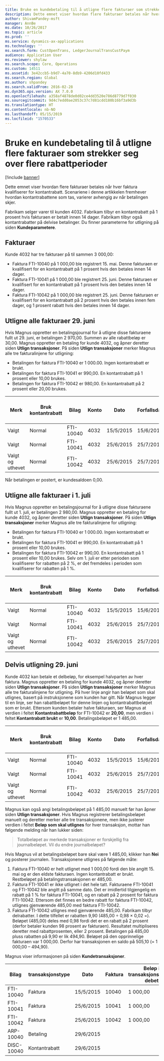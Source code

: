 ```yaml
---
title: Bruke en kundebetaling til å utligne flere fakturaer som strekker seg over flere rabattperioder
description: Dette emnet viser hvordan flere fakturaer betales når hver faktura kvalifiserer for kontantrabatt. Scenariene i denne artikkelen fremhever hvordan kontantrabattene som tas, varierer avhengig av når betalingen skjer.
author: ShivamPandey-msft
manager: AnnBe
ms.date: 10/26/2017
ms.topic: article
ms.prod: ''
ms.service: dynamics-ax-applications
ms.technology: ''
ms.search.form: CustOpenTrans, LedgerJournalTransCustPaym
audience: Application User
ms.reviewer: shylaw
ms.search.scope: Core, Operations
ms.custom: 14511
ms.assetid: 3e42ccb5-b9d7-4a70-8db9-4206d10fd433
ms.search.region: Global
ms.author: shpandey
ms.search.validFrom: 2016-02-28
ms.dyn365.ops.version: AX 7.0.0
ms.openlocfilehash: a358af4878de0d02ce4dd3520e786d8779d7f030
ms.sourcegitcommit: 9d4c7edd0ae2053c37c7d81cdd180b16bf3a9d3b
ms.translationtype: HT
ms.contentlocale: nb-NO
ms.lasthandoff: 05/15/2019
ms.locfileid: "1570533"
---
```

# <a name="use-a-customer-payment-to-settle-multiple-invoices-that-span-multiple-discount-periods"></a>Bruke en kundebetaling til å utligne flere fakturaer som strekker seg over flere rabattperioder

[!include [banner](../includes/banner.md)]

Dette emnet viser hvordan flere fakturaer betales når hver faktura kvalifiserer for kontantrabatt. Scenariene i denne artikkelen fremhever hvordan kontantrabattene som tas, varierer avhengig av når betalingen skjer.

Fabrikam selger varer til kunden 4032. Fabrikam tilbyr en kontantrabatt på 1 prosent hvis fakturaen er betalt innen 14 dager. Fabrikam tilbyr også kontantrabatter på delvise betalinger. Du finner parameterne for utligning på siden **Kundeparametere**.

## <a name="invoices"></a>Fakturaer
Kunde 4032 har tre fakturaer på til sammen 3 000,00:

-   Faktura FTI-10040 på 1 000,00 ble registrert 15. mai. Denne fakturaen er kvalifisert for en kontantrabatt på 1 prosent hvis den betales innen 14 dager.
-   Faktura FTI-10041 på 1 000,00 ble registrert 25. juni. Denne fakturaen er kvalifisert for en kontantrabatt på 1 prosent hvis den betales innen 14 dager.
-   Faktura FTI-10042 på 1 000,00 ble registrert 25. juni. Denne fakturaen er kvalifisert for en kontantrabatt på 2 prosent hvis den betales innen fem dager, og 1 prosent rabatt hvis den betales innen 14 dager.

## <a name="settle-all-invoices-on-june-29"></a>Utligne alle fakturaer 29. juni
Hvis Magnus oppretter en betalingsjournal for å utligne disse fakturaene fullt ut 29. juni, er betalingen 2 970,00. Summen av alle rabattbeløp er 30,00. Magnus oppretter en betaling for kunde 4032, og åpner deretter siden **Utlign transaksjoner**. På siden **Utlign transaksjoner** merker Magnus alle tre fakturalinjene for utligning:

-   Betalingen for faktura FTI-10040 er 1 000.00. Ingen kontantrabatt er brukt.
-   Betalingen for faktura FTI-10041 er 990,00. En kontantrabatt på 1 prosent eller 10,00 brukes.
-   Betalingen for faktura FTI-10042 er 980,00. En kontantrabatt på 2 prosent eller 20,00 brukes.

| Merk                     | Bruk kontantrabatt | Bilag   | Konto | Dato      | Forfallsdato  | Faktura | Beløp i transaksjonsvaluta, debet | Beløp i transaksjonsvaluta, kredit | Valuta | Beløp som skal utlignes |
|--------------------------|-------------------|-----------|---------|-----------|-----------|---------|--------------------------------------|---------------------------------------|----------|------------------|
| Valgt                 | Normal            | FTI-10040 | 4032    | 15/5/2015 | 15/6/2015 | 10040   | 1 000,00                             |                                       | USD      | 1 000,00         |
| Valgt                 | Normal            | FTI-10041 | 4032    | 25/6/2015 | 25/7/2015 | 10041   | 1 000,00                             |                                       | USD      | 990,00           |
| Valgt og uthevet | Normal            | FTI-10042 | 4032    | 25/6/2015 | 25/7/2015 | 10042   | 1 000,00                             |                                       | USD      | 980,00           |

Når betalingen er postert, er kundesaldoen 0,00.

## <a name="settle-all-invoices-on-july-1"></a>Utligne alle fakturaer i 1. juli
Hvis Magnus oppretter en betalingsjournal for å utligne disse fakturaene fullt ut 1. juli, er betalingen 2 980,00. Magnus oppretter en betaling for kunde 4032, og åpner deretter siden **Utlign transaksjoner**. På siden **Utlign transaksjoner** merker Magnus alle tre fakturalinjene for utligning:

-   Betalingen for faktura FTI-10040 er 1 000.00. Ingen kontantrabatt er brukt.
-   Betalingen for faktura FTI-10041 er 990,00. En kontantrabatt på 1 prosent eller 10,00 brukes.
-   Betalingen for faktura FTI-10042 er 990,00. En kontantrabatt på 1 prosent eller 10,00 brukes. Selv om 1. juli er etter perioden som kvalifiserer for rabatten på 2 %, er det fremdeles i perioden som kvalifiserer for rabatten på 1 %.

| Merk                     | Bruk kontantrabatt | Bilag   | Konto | Dato      | Forfallsdato  | Faktura | Beløp i transaksjonsvaluta, debet | Beløp i transaksjonsvaluta, kredit | Valuta | Beløp som skal utlignes |
|--------------------------|-------------------|-----------|---------|-----------|-----------|---------|--------------------------------------|---------------------------------------|----------|------------------|
| Valgt                 | Normal            | FTI-10040 | 4032    | 15/5/2015 | 15/6/2015 | 10040   | 1 000,00                             |                                       | USD      | 1 000,00         |
| Valgt                 | Normal            | FTI-10041 | 4032    | 25/6/2015 | 25/7/2015 | 10041   | 1 000,00                             |                                       | USD      | 990,00           |
| Valgt og uthevet | Normal            | FTI-10042 | 4032    | 25/6/2015 | 25/7/2015 | 10042   | 1 000,00                             |                                       | USD      | 990,00           |

## <a name="partial-settlement-on-june-29"></a>Delvis utligning 29. juni
Kunde 4032 kan betale et delbeløp, for eksempel halvparten av hver faktura. Magnus oppretter en betaling for kunde 4032, og åpner deretter siden **Utlign transaksjoner**. På siden **Utlign transaksjoner** merker Magnus alle tre fakturalinjene for utligning. På hver linje angir han beløpet som skal utlignes, basert på instruksjonene som kunden har gitt. Når Magnus legger til en linje, ser han rabattbeløpet for denne linjen og kontantrabattbeløpet som er brukt. Ettersom kunden betaler halve fakturaen, ser Magnus at verdien i feltet **Kontantrabattbeløp** for FTI-10042 er **20,00**, men verdien i feltet **Kontantrabatt brukt** er **10,00**. Betalingsbeløpet er 1 485,00.

| Merk                     | Bruk kontantrabatt | Bilag   | Konto | Dato      | Forfallsdato  | Faktura | Beløp i transaksjonsvaluta, debet | Beløp i transaksjonsvaluta, kredit | Valuta | Beløp som skal utlignes |
|--------------------------|-------------------|-----------|---------|-----------|-----------|---------|--------------------------------------|---------------------------------------|----------|------------------|
| Valgt                 | Normal            | FTI-10040 | 4032    | 15/5/2015 | 15/6/2015 | 10040   | 1 000,00                             |                                       | USD      | 500,00           |
| Valgt                 | Normal            | FTI-10041 | 4032    | 25/6/2015 | 25/7/2015 | 10041   | 1 000,00                             |                                       | USD      | 495.00           |
| Valgt og uthevet | Normal            | FTI-10042 | 4032    | 25/6/2015 | 25/7/2015 | 10042   | 1 000,00                             |                                       | USD      | 490.00           |

Magnus kan også angi betalingsbeløpet på 1 485,00 manuelt før han åpner siden **Utlign transaksjoner**. Hvis Magnus registrerer betalingsbeløpet manuelt og deretter merker alle tre transaksjonene, men ikke justerer verdien i feltet **Beløp som skal utlignes** for hver transaksjon, mottar han følgende melding når han lukker siden:

> Totalbeløpet av merkede transaksjoner er forskjellig fra journalbeløpet. Vil du endre journalbeløpet?

Hvis Magnus vil at betalingsbeløpet bare skal være 1 485,00, klikker han **Nei** og posterer journalen. Transaksjonene utlignes på følgende måte:

1.  Faktura FTI-10040 er helt utlignet med 1 000,00 fordi den ble angitt 15. mai og er den eldste fakturaen. Ingen kontantrabatt er brukt. Restbeløpet på betalingstransaksjonen er 485,00.
2.  Faktura FTI-10041 er ikke utlignet i det hele tatt. Fakturaene FTI-10041 og FTI-10042 ble angitt på samme dato. Det er imidlertid tilgjengelig en rabatt på 1 % for faktura FTI-10041, og en rabatt på 2 prosent for faktura FTI-10042. Ettersom det finnes en bedre rabatt for faktura FTI-10042, utlignes gjenværende 485,00 med faktura FTI-10042.
3.  Faktura FTI-10042 utlignes med gjenværende 485,00. Fabrikam tilbyr delrabatter. I dette tilfellet er rabatten 9,90 (485,00 ÷ 0,98 × 0,02 =). Beløpet (485,00) deles med 0,98 fordi det er en rabatt på 2 prosent (derfor betaler kunden 98 prosent av fakturaen). Resultatet multipliseres deretter med rabattprosenten, eller 2 prosent. Betalingen på 485,00 pluss rabatten på 9,90 er lik 494,90. Beløpet på den opprinnelige fakturaen var 1 000,00. Derfor har transaksjonen en saldo på 505,10 (= 1 000,00 – 494,90).

Magnus viser informasjonen på siden **Kundetransaksjoner**.

| Bilag    | transaksjonstype | Dato      | Faktura | Beløp i transaksjonsvaluta, debet | Beløp i transaksjonsvaluta, kredit | Saldo  | Valuta |
|------------|------------------|-----------|---------|--------------------------------------|---------------------------------------|----------|----------|
| FTI-10040  | Faktura          | 15/5/2015 | 10040   | 1 000,00                             |                                       | 0,00     | USD      |
| FTI-10041  | Faktura          | 25/6/2015 | 10041   | 1 000,00                             |                                       | 1 000,00 | USD      |
| FTI-10042  | Faktura          | 25/6/2015 | 10042   | 1 000,00                             |                                       | 505,10   | USD      |
| ARP-10040  | Betaling          | 29/6/2015 |         |                                      | 1 485,00                              | 0,00     | USD      |
| DISC-10040 | Kontantrabatt    | 29/6/2015 |         |                                      | 9,90                                  | 0,00     | USD      |






